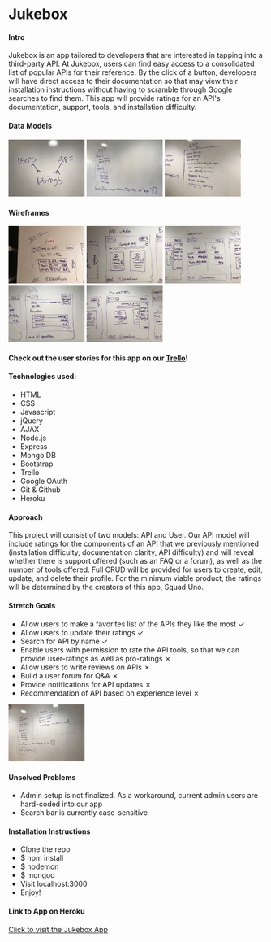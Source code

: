 
# Jukebox

#### Intro

Jukebox is an app tailored to developers that are interested in tapping into a third-party API. At Jukebox, users can find easy access to a consolidated list of popular APIs for their reference. By the click of a button, developers will have direct access to their documentation so that may view their installation instructions without having to scramble through Google searches to find them. This app will provide ratings for an API's documentation, support, tools, and installation difficulty.

#### Data Models
<img src="./project_assets/DataModel1.jpg" style="width: 150px;">
<img src="./project_assets/DataModel2.jpg" style="width: 150px;">
<img src="./project_assets/DataModel3.jpg" style="width: 150px;">



#### Wireframes
<img src="./project_assets/Wireframe1.jpg" style="width: 150px;">
<img src="./project_assets/Wireframe2.jpg" style="width: 150px;">
<img src="./project_assets/Wireframe3.jpg" style="width: 150px;">
<img src="./project_assets/Wireframe4.jpg" style="width: 150px;">
<img src="./project_assets/Wireframe5.jpg" style="width: 150px;">

#### Check out the user stories for this app on our [Trello](https://trello.com/b/LXTSH04c/wdi-sm-43-project-3)!
#### Technologies used:
+ HTML
+ CSS
+ Javascript
+ jQuery
+ AJAX
+ Node.js
+ Express
+ Mongo DB
+ Bootstrap
+ Trello
+ Google OAuth
+ Git & Github
+ Heroku

#### Approach
This project will consist of two models: API and User. Our API model will include ratings for the components of an API that we previously mentioned (installation difficulty, documentation clarity, API difficulty) and will reveal whether there is support offered (such as an FAQ or a forum), as well as the number of tools offered. Full CRUD will be provided for users to create, edit, update, and delete their profile. For the minimum viable product, the ratings will be determined by the creators of this app, Squad Uno.

#### Stretch Goals
- Allow users to make a favorites list of the APIs they like the most ✓
- Allow users to update their ratings ✓
- Search for API by name ✓
- Enable users with permission to rate the API tools, so that we can provide user-ratings as well as pro-ratings ✗
- Allow users to write reviews on APIs ✗
- Build a user forum for Q&A ✗
- Provide notifications for API updates ✗
- Recommendation of API based on experience level ✗

<img src="./project_assets/Stretchgoals.jpg" style="width: 150px;">

#### Unsolved Problems
- Admin setup is not finalized. As a workaround, current admin users are hard-coded into our app
- Search bar is currently case-sensitive

#### Installation Instructions
- Clone the repo
- $ npm install
- $ nodemon
- $ mongod
- Visit localhost:3000
- Enjoy!

#### Link to App on Heroku
[Click to visit the Jukebox App](https://jukebox-squaduno.herokuapp.com/)
